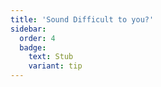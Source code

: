```yaml
---
title: 'Sound Difficult to you?'
sidebar:
  order: 4
  badge:
    text: Stub
    variant: tip
---
```


 